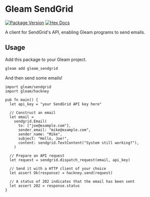 # Gleam SendGrid

[![Package Version](https://img.shields.io/hexpm/v/gleam_sendgrid)](https://hex.pm/packages/gleam_sendgrid)
[![Hex Docs](https://img.shields.io/badge/hex-docs-ffaff3)](https://hexdocs.pm/gleam_sendgrid/)

A client for SendGrid's API, enabling Gleam programs to send emails.

## Usage

Add this package to your Gleam project.

```sh
gleam add gleam_sendgrid
```

And then send some emails!

```gleam
import gleam/sendgrid
import gleam/hackney

pub fn main() {
  let api_key = "your SendGrid API key here"

  // Construct an email
  let email = 
    sendgrid.Email(
      to: ["joe@example.com"],
      sender_email: "mike@example.com",
      sender_name: "Mike",
      subject: "Hello, Joe!",
      content: sendgrid.TextContent("System still working?"),
    )

  // Prepare an API request
  let request = sendgrid.dispatch_request(email, api_key)

  // Send it with a HTTP client of your choice
  let assert Ok(response) = hackney.send(request)

  // A status of 202 indicates that the email has been sent
  let assert 202 = response.status
}
```
